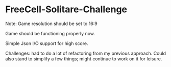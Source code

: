 # FreeCell-Solitare-Challenge

Note: Game resolution should be set to 16:9

Game should be functioning properly now.

Simple Json I/O support for high score.

Challenges: had to do a lot of refactoring from my previous approach. Could also stand to simplify a few things; might continue to work on it for leisure.

